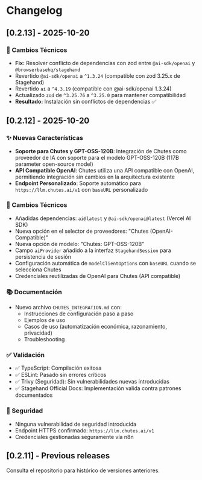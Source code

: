 # Changelog

## [0.2.13] - 2025-10-20

### 🔧 Cambios Técnicos

- **Fix:** Resolver conflicto de dependencias con zod entre `@ai-sdk/openai` y `@browserbasehq/stagehand`
- Revertido `@ai-sdk/openai` a `^1.3.24` (compatible con zod 3.25.x de Stagehand)
- Revertido `ai` a `^4.3.19` (compatible con @ai-sdk/openai 1.3.24)
- Actualizado `zod` de `^3.25.76` a `^3.25.0` para mantener compatibilidad
- **Resultado:** Instalación sin conflictos de dependencias ✅

## [0.2.12] - 2025-10-20

### ✨ Nuevas Características

- **Soporte para Chutes y GPT-OSS-120B**: Integración de Chutes como proveedor de IA con soporte para el modelo GPT-OSS-120B (117B parameter open-source model)
- **API Compatible OpenAI**: Chutes utiliza una API compatible con OpenAI, permitiendo integración sin cambios en la arquitectura existente
- **Endpoint Personalizado**: Soporte automático para `https://llm.chutes.ai/v1` con `baseURL` personalizado

### 🔧 Cambios Técnicos

- Añadidas dependencias: `ai@latest` y `@ai-sdk/openai@latest` (Vercel AI SDK)
- Nueva opción en el selector de proveedores: "Chutes (OpenAI-Compatible)"
- Nueva opción de modelo: "Chutes: GPT-OSS-120B" 
- Campo `aiProvider` añadido a la interfaz `StagehandSession` para persistencia de sesión
- Configuración automática de `modelClientOptions` con `baseURL` cuando se selecciona Chutes
- Credenciales reutilizadas de OpenAI para Chutes (API compatible)

### 📚 Documentación

- Nuevo archivo `CHUTES_INTEGRATION.md` con:
  - Instrucciones de configuración paso a paso
  - Ejemplos de uso
  - Casos de uso (automatización económica, razonamiento, privacidad)
  - Troubleshooting

### ✅ Validación

- ✅ TypeScript: Compilación exitosa
- ✅ ESLint: Pasado sin errores críticos
- ✅ Trivy (Seguridad): Sin vulnerabilidades nuevas introducidas
- ✅ Stagehand Official Docs: Implementación valida contra patrones documentados

### 🔐 Seguridad

- Ninguna vulnerabilidad de seguridad introducida
- Endpoint HTTPS confirmado: `https://llm.chutes.ai/v1`
- Credenciales gestionadas seguramente vía n8n

## [0.2.11] - Previous releases

Consulta el repositorio para histórico de versiones anteriores.
